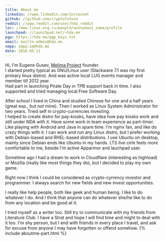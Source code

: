 ```yaml
---
title: About me
linkedin: //www.linkedin.com/in/secnet
github: //github.com/cryptofuture
reddit: //www.reddit.com/user/hda_reddit
lor: //www.linux.org.ru/people/anonymous_sama/profile
launchpad: //launchpad.net/~hda-me
pgp: https://hda.me/pgp_keys.txt
email: mailto:admin@hda.me
xmpp: xmpp:im@hda.me
date: 2016-05-11
---
```


Hi, I'm Eugene Gusev, [Melima Project](https://melima.me) founder.  
I started pretty typical as GNU/Linux user (Slackware 7.1 was my first primary linux distro). And was active local LUG events manager and member till 2012 year.   
Had part in launching Pirate Day in TPB support back in time. I also supported and tried managing local Free Software Day.

After school I lived in China and studied Chinese for one and a half years (great exp., but not mine). Then I worked as Linux System Administrator for two years. Tried self in crypto-currencies investing.  
I helped to create distro for pay-kiosks, have idea how pay kiosks work and still under NDA with it. Have some work in team experience as part-timer. Like playing with Android and Java in spare time. I'm nginx fan, and like do crazy things with it. I can work and run any Linux distro, but I prefer working with Debian-based and RHEL-based distributions. I use Ubuntu on desktop, mainly since Debian ends like Ubuntu in my hands. LTS live cirle feels more comfortable to me, beside I'm active Apparmor and lauchpad user. 

Sometime ago I had a dream to work in Cloudflare (interesting as highload) or Mozilla (really like most things they do), but I decided to play my own game.  

Right now I think I could be considered as crypto-cyrrency investor and programmer. I always search for new fields and new invest opportunities.  

I really like help people, both like geek and human being. I like to do whatever I do. And I think that anyone can do whatever she/he like to do from any location and be good at it.  

I tried myself as a writer too. Still try to communicate with my friends from Literature Club. I have a Strat and hope I will find time and might to deal with it too. I'm shy person, but I end with friends in every place I travel, and ask for excuse from anyone I may have forgotten or offend somehow.
{% include aboutme-part.html %}
